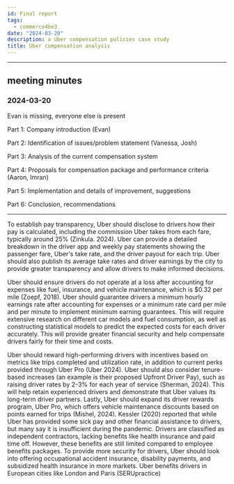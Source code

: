 ```yaml
---
id: Final report
tags:
  - commerce4be3
date: "2024-03-20"
description: a Uber compensation policies case study
title: Uber compensation analysis
---
```




---
## meeting minutes

### 2024-03-20

Evan is missing, everyone else is present

Part 1: Company introduction (Evan)

Part 2: Identification of issues/problem statement (Vanessa, Josh)

Part 3: Analysis of the current compensation system 

Part 4: Proposals for compensation package and performance criteria (Aaron, Imran)

Part 5: Implementation and details of improvement, suggestions

Part 6: Conclusion, recommendations

---

To establish pay transparency, Uber should disclose to drivers how their pay is calculated, including the commission Uber takes from each fare, typically around 25% (Zinkula. 2024). Uber can provide a detailed breakdown in the driver app and weekly pay statements showing the passenger fare, Uber's take rate, and the driver payout for each trip. Uber should also publish its average take rates and driver earnings by the city to provide greater transparency and allow drivers to make informed decisions.

Uber should ensure drivers do not operate at a loss after accounting for expenses like fuel, insurance, and vehicle maintenance, which is $0.32 per mile (Zoepf, 2018). Uber should guarantee drivers a minimum hourly earnings rate after accounting for expenses or a minimum rate card per mile and per minute to implement minimum earning guarantees. This will require extensive research on different car models and fuel consumption, as well as constructing statistical models to predict the expected costs for each driver accurately. This will provide greater financial security and help compensate drivers fairly for their time and costs.

Uber should reward high-performing drivers with incentives based on metrics like trips completed and utilization rate, in addition to current perks provided through Uber Pro (Uber 2024). Uber should also consider tenure-based increases (an example is their proposed Upfront Driver Pay), such as raising driver rates by 2-3% for each year of service (Sherman, 2024). This will help retain experienced drivers and demonstrate that Uber values its long-term driver partners.
Lastly, Uber should expand its driver rewards program, Uber Pro, which offers vehicle maintenance discounts based on points earned for trips (Mishel, 2024). Kessler (2020) reported that while Uber has provided some sick pay and other financial assistance to drivers, but many say it is insufficient during the pandemic. Drivers are classified as independent contractors, lacking benefits like health insurance and paid time off. However, these benefits are still limited compared to employee benefits packages. To provide more security for drivers, Uber should look into offering occupational accident insurance, disability payments, and subsidized health insurance in more markets. Uber benefits drivers in European cities like London and Paris (SERUpractice)